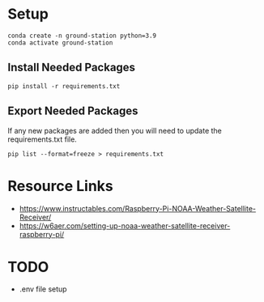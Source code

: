 # Setup

```
conda create -n ground-station python=3.9
conda activate ground-station
```

## Install Needed Packages
`pip install -r requirements.txt`

## Export Needed Packages
If any new packages are added then you will need to update the requirements.txt file.

`pip list --format=freeze > requirements.txt`

# Resource Links
- https://www.instructables.com/Raspberry-Pi-NOAA-Weather-Satellite-Receiver/
- https://w6aer.com/setting-up-noaa-weather-satellite-receiver-raspberry-pi/

# TODO
- .env file setup